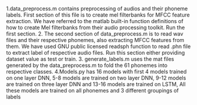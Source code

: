 1.data_preprocess.m contains preprocessing of audios and their phoneme labels. First section of this file is to create mel filterbanks for MFCC feature extraction. We have referred to the matlab built-in function definitions of how to create Mel filterbanks from their audio processing toolkit. Run the first section.
2. The second section of data_preprocess.m is to read wav files and their respective phonemes, also extracting MFCC features from them. We have used GNU public licensed readsph function to read .phn file to extract label of respective audio files. Run this section either providing dataset value as test or train.
3. generate_labels.m uses the mat files generated by the data_preprocess.m to fold the 61 phonemes into respective classes.
4.Models.py has 16 models with first 4 models trained on one layer DNN, 5-8 models are trained on two layer DNN, 9-12 models are trained on three layer DNN and 13-16 models are trained on LSTM, All these models are trained on all phonemes and 3 different groupings of labels